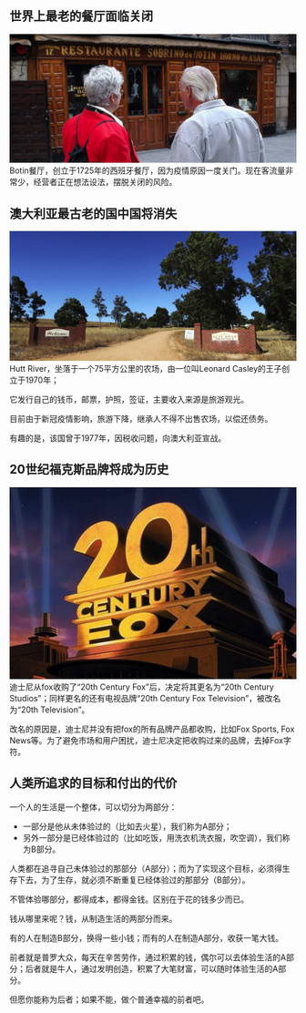 ## 世界上最老的餐厅面临关闭
![alt 图片](../../img/oldestRestaurant.png)
Botin餐厅，创立于1725年的西班牙餐厅，因为疫情原因一度关门。现在客流量非常少，经营者正在想法设法，摆脱关闭的风险。

## 澳大利亚最古老的国中国将消失
![alt 图片](../../img/oldestmicronation.png)
Hutt River，坐落于一个75平方公里的农场，由一位叫Leonard Casley的王子创立于1970年；

它发行自己的钱币，邮票，护照，签证，主要收入来源是旅游观光。

目前由于新冠疫情影响，旅游下降，继承人不得不出售农场，以偿还债务。

有趣的是，该国曾于1977年，因税收问题，向澳大利亚宣战。

## 20世纪福克斯品牌将成为历史
![alt 图片](../../img/20centuryfox.png)
迪士尼从fox收购了“20th Century Fox”后，决定将其更名为“20th Century Studios”；同样更名的还有电视品牌“20th Century Fox Television”，被改名为“20th Television”。

改名的原因是，迪士尼并没有把fox的所有品牌产品都收购，比如Fox Sports, Fox News等。为了避免市场和用户困扰，迪士尼决定把收购过来的品牌，去掉Fox字符。

## 人类所追求的目标和付出的代价
一个人的生活是一个整体，可以切分为两部分：
* 一部分是他从未体验过的（比如去火星），我们称为A部分；
* 另外一部分是已经体验过的（比如吃饭，用洗衣机洗衣服，吹空调），我们称为B部分。

人类都在追寻自己未体验过的那部分（A部分）；而为了实现这个目标，必须得生存下去，为了生存，就必须不断重复已经体验过的那部分（B部分）。

不管体验哪部分，都得成本，都得金钱。区别在于花的钱多少而已。

钱从哪里来呢？钱，从制造生活的两部分而来。

有的人在制造B部分，换得一些小钱；而有的人在制造A部分，收获一笔大钱。

前者就是普罗大众，每天在辛苦劳作，通过积累的钱，偶尔可以去体验生活的A部分；后者就是牛人，通过发明创造，积累了大笔财富，可以随时体验生活的A部分。

但愿你能称为后者；如果不能，做个普通幸福的前者吧。


